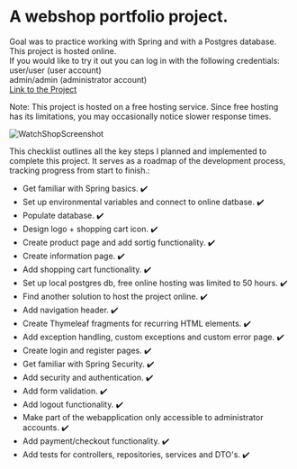 # A webshop portfolio project.  

Goal was to practice working with Spring and with a Postgres database. This project is hosted online.  
If you would like to try it out you can log in with the following credentials:  
user/user (user account)  
admin/admin (administrator account)  
[Link to the Project](http://defensive-glori-larsmartens-4c10bcc4.koyeb.app/)  

Note: This project is hosted on a free hosting service. Since free hosting has its limitations, you may 
occasionally notice slower response times.  

![WatchShopScreenshot](https://github.com/user-attachments/assets/3eb09751-3aa5-4262-a2e1-5907d5c7b867)

This checklist outlines all the key steps I planned and implemented to complete this project. It serves as a
roadmap of the development process, tracking progress from start to finish.:
- Get familiar with Spring basics. :heavy_check_mark:
- Set up environmental variables and connect to online datbase. :heavy_check_mark:
- Populate database. :heavy_check_mark:
- Design logo + shopping cart icon. :heavy_check_mark:
- Create product page and add sortig functionality. :heavy_check_mark:
- Create information page. :heavy_check_mark:
- Add shopping cart functionality. :heavy_check_mark:
- Set up local postgres db, free online hosting was limited to 50 hours. :heavy_check_mark:
- Find another solution to host the project online. :heavy_check_mark:
- Add navigation header. :heavy_check_mark:
- Create Thymeleaf fragments for recurring HTML elements. :heavy_check_mark:
- Add exception handling, custom exceptions and custom error page. :heavy_check_mark:
- Create login and register pages. :heavy_check_mark:
- Get familiar with Spring Security. :heavy_check_mark:
- Add security and authentication. :heavy_check_mark:
- Add form validation. :heavy_check_mark:
- Add logout functionality. :heavy_check_mark:
- Make part of the webapplication only accessible to administrator accounts. :heavy_check_mark:
- Add payment/checkout functionality. :heavy_check_mark:
- Add tests for controllers, repositories, services and DTO's. :heavy_check_mark:




